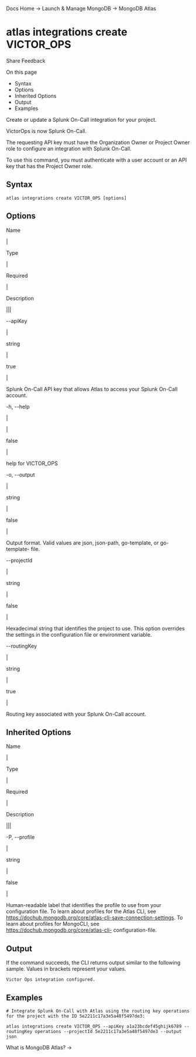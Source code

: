 Docs Home → Launch & Manage MongoDB → MongoDB Atlas

# atlas integrations create VICTOR_OPS

Share Feedback

On this page

  * Syntax
  * Options
  * Inherited Options
  * Output
  * Examples

Create or update a Splunk On-Call integration for your project.

VictorOps is now Splunk On-Call.

The requesting API key must have the Organization Owner or Project Owner role
to configure an integration with Splunk On-Call.

To use this command, you must authenticate with a user account or an API key
that has the Project Owner role.

## Syntax

    
    
    atlas integrations create VICTOR_OPS [options]  
      
  
## Options

Name

|

Type

|

Required

|

Description  
  
|||  
  
\--apiKey

|

string

|

true

|

Splunk On-Call API key that allows Atlas to access your Splunk On-Call
account.  
  
-h, --help

|

|

false

|

help for VICTOR_OPS  
  
-o, --output

|

string

|

false

|

Output format. Valid values are json, json-path, go-template, or go-template-
file.  
  
\--projectId

|

string

|

false

|

Hexadecimal string that identifies the project to use. This option overrides
the settings in the configuration file or environment variable.  
  
\--routingKey

|

string

|

true

|

Routing key associated with your Splunk On-Call account.  
  
## Inherited Options

Name

|

Type

|

Required

|

Description  
  
|||  
  
-P, --profile

|

string

|

false

|

Human-readable label that identifies the profile to use from your
configuration file. To learn about profiles for the Atlas CLI, see
https://dochub.mongodb.org/core/atlas-cli-save-connection-settings. To learn
about profiles for MongoCLI, see https://dochub.mongodb.org/core/atlas-cli-
configuration-file.  
  
## Output

If the command succeeds, the CLI returns output similar to the following
sample. Values in brackets represent your values.

    
    
    Victor Ops integration configured.  
      
  
## Examples

    
    
    # Integrate Splunk On-Call with Atlas using the routing key operations for the project with the ID 5e2211c17a3e5a48f5497de3:  
      
    atlas integrations create VICTOR_OPS --apiKey a1a23bcdef45ghijk6789 --routingKey operations --projectId 5e2211c17a3e5a48f5497de3 --output json  
  
What is MongoDB Atlas? →

